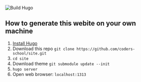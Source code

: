 ![Build Hugo](https://github.com/coders-school/site/workflows/Build%20Hugo/badge.svg)

## How to generate this webite on your own machine

1. [Install Hugo](https://gohugo.io/getting-started/quick-start/)
2. Download this repo `git clone https://github.com/coders-school/site.git`
3. `cd site`
4. Download theme `git submodule update --init`
4. `hugo server`
5. Open web browser: `localhost:1313`
